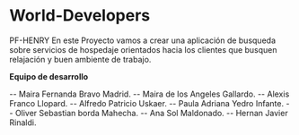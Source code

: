 # World-Developers
PF-HENRY
En este Proyecto vamos a crear una aplicación de busqueda sobre servicios de hospedaje  orientados hacia los clientes que busquen relajación y buen ambiente de trabajo.

**Equipo de desarrollo**

-- Maira Fernanda Bravo Madrid.
-- Maira de los Angeles Gallardo.
-- Alexis Franco Llopard.
-- Alfredo Patricio Uskaer.
-- Paula Adriana Yedro Infante.
-- Oliver Sebastian borda Mahecha.
-- Ana Sol Maldonado.
-- Hernan Javier Rinaldi.
